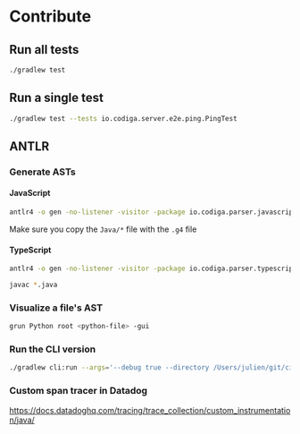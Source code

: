 # Contribute

## Run all tests

```bash
./gradlew test
```

## Run a single test

```bash
./gradlew test --tests io.codiga.server.e2e.ping.PingTest
```

## ANTLR

### Generate ASTs

#### JavaScript

```bash
antlr4 -o gen -no-listener -visitor -package io.codiga.parser.javascript.gen JavaScriptLexer.g4 JavaScriptParser.g4
```

Make sure you copy the `Java/*` file with the `.g4` file

#### TypeScript

```bash
antlr4 -o gen -no-listener -visitor -package io.codiga.parser.typescript.gen TypeScriptLexer.g4 TypeScriptParser.g4
```

```bash
javac *.java
```

### Visualize a file's AST

```bash
grun Python root <python-file> -gui
```

### Run the CLI version

```bash
./gradlew cli:run --args='--debug true --directory /Users/julien/git/ci-backend-executor/backend_lib/ --output /tmp/bla.json --rules /Users/julien/git/rosie/cli/src/test/resources/20rules.json'
```

### Custom span tracer in Datadog

https://docs.datadoghq.com/tracing/trace_collection/custom_instrumentation/java/

